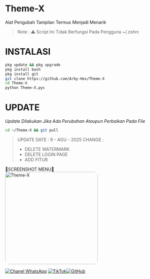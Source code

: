 # Theme-X
Alat Pengubah Tampilan Termux Menjadi Menarik
> Note : ⚠️ Script Ini Tidak Berfungsi Pada Pengguna ~/.zshrc

# INSTALASI
```bash
pkg update && pkg upgrade
pkg install bash
pkg install git
git clone https://github.com/Arby-Hex/Theme-X
cd Theme-X
python Theme-X.pyc
```

# UPDATE
_Update Dilakukan Jika Ada Perubahan Ataupun Perbaikan Pada File_

```bash
cd ~/Theme-X && git pull
```
> UPDATE DATE : 9 - AGU - 2025
> CHANGE :
> - DELETE WATERMARK
> - DELETE LOGIN PAGE
> - ADD FITUR

  <summary>📸SCREENSHOT MENU📸</summary>

  <img src="https://files.catbox.moe/tl0hbn.png" alt="Theme-X" width="300" style="border-radius: 10px;" />
</details>

[![Chanel WhatsApp](https://img.shields.io/badge/Chanel-WhatsApp-green?logo=whatsapp)](https://whatsapp.com/channel/0029VbBLBZ80lwgrRDEnyV0v) [![TikTok](https://img.shields.io/badge/TikTok-Profile-black?logo=tiktok)](https://www.tiktok.com/@by_exe9)[![GitHub](https://img.shields.io/badge/GitHub-Profile-black?logo=github)](https://github.com/Arby-Hex)
